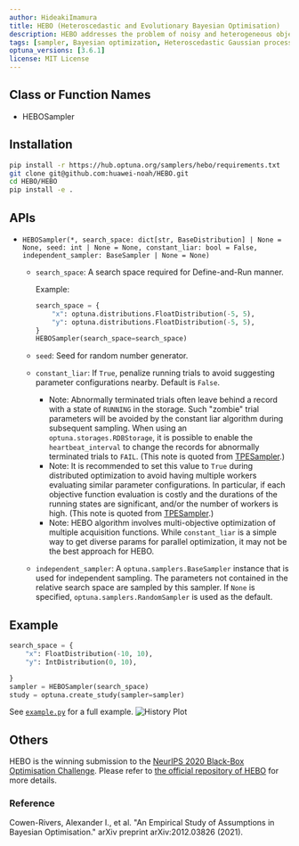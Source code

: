 ```yaml
---
author: HideakiImamura
title: HEBO (Heteroscedastic and Evolutionary Bayesian Optimisation)
description: HEBO addresses the problem of noisy and heterogeneous objective functions by using a heteroscedastic Gaussian process and an evolutionary algorithm.
tags: [sampler, Bayesian optimization, Heteroscedastic Gaussian process, Evolutionary algorithm]
optuna_versions: [3.6.1]
license: MIT License
---
```


## Class or Function Names

- HEBOSampler

## Installation

```bash
pip install -r https://hub.optuna.org/samplers/hebo/requirements.txt
git clone git@github.com:huawei-noah/HEBO.git
cd HEBO/HEBO
pip install -e .
```

## APIs

- `HEBOSampler(*, search_space: dict[str, BaseDistribution] | None = None, seed: int | None = None, constant_liar: bool = False, independent_sampler: BaseSampler | None = None)`
  - `search_space`: A search space required for Define-and-Run manner.

    Example:
    ```python
    search_space = {
        "x": optuna.distributions.FloatDistribution(-5, 5),
        "y": optuna.distributions.FloatDistribution(-5, 5),
    }
    HEBOSampler(search_space=search_space)
    ```
  - `seed`: Seed for random number generator.
  - `constant_liar`: If `True`, penalize running trials to avoid suggesting parameter configurations nearby. Default is `False`.
    - Note: Abnormally terminated trials often leave behind a record with a state of `RUNNING` in the storage. Such "zombie" trial parameters will be avoided by the constant liar algorithm during subsequent sampling. When using an `optuna.storages.RDBStorage`, it is possible to enable the `heartbeat_interval` to change the records for abnormally terminated trials to `FAIL`. (This note is quoted from [TPESampler](https://github.com/optuna/optuna/blob/v4.1.0/optuna/samplers/_tpe/sampler.py#L215-L222).)
    - Note: It is recommended to set this value to `True` during distributed optimization to avoid having multiple workers evaluating similar parameter configurations. In particular, if each objective function evaluation is costly and the durations of the running states are significant, and/or the number of workers is high. (This note is quoted from [TPESampler](https://github.com/optuna/optuna/blob/v4.1.0/optuna/samplers/_tpe/sampler.py#L224-L229).)
    - Note: HEBO algorithm involves multi-objective optimization of multiple acquisition functions. While `constant_liar` is a simple way to get diverse params for parallel optimization, it may not be the best approach for HEBO.
  - `independent_sampler`: A `optuna.samplers.BaseSampler` instance that is used for independent sampling. The parameters not contained in the relative search space are sampled by this sampler. If `None` is specified, `optuna.samplers.RandomSampler` is used as the default.

## Example

```python
search_space = {
    "x": FloatDistribution(-10, 10),
    "y": IntDistribution(0, 10),

}
sampler = HEBOSampler(search_space)
study = optuna.create_study(sampler=sampler)
```

See [`example.py`](https://github.com/optuna/optunahub-registry/blob/main/package/samplers/hebo/example.py) for a full example.
![History Plot](images/hebo_optimization_history.png "History Plot")

## Others

HEBO is the winning submission to the [NeurIPS 2020 Black-Box Optimisation Challenge](https://bbochallenge.com/leaderboard).
Please refer to [the official repository of HEBO](https://github.com/huawei-noah/HEBO/tree/master/HEBO) for more details.

### Reference

Cowen-Rivers, Alexander I., et al. "An Empirical Study of Assumptions in Bayesian Optimisation." arXiv preprint arXiv:2012.03826 (2021).
